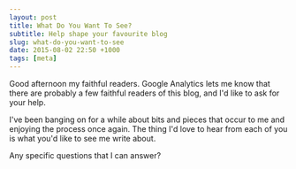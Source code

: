 ```yaml
---
layout: post
title: What Do You Want To See?
subtitle: Help shape your favourite blog
slug: what-do-you-want-to-see
date: 2015-08-02 22:50 +1000
tags: [meta]
---
```


Good afternoon my faithful readers. Google Analytics lets me know that there 
are probably a few faithful readers of this blog, and I'd like to ask for your
help.

I've been banging on for a while about bits and pieces that occur to me and 
enjoying the process once again. The thing I'd love to hear from each of you
is what you'd like to see me write about. 

Any specific questions that I can answer?
